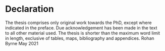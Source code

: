 # Declaration
The thesis comprises only original work towards the PhD, except where indicated in the preface. Due acknowledgement has been made in the text to all other material used. The thesis is shorter than the maximum word limit in length, exclusive of tables, maps, bibliography and appendices.
Rohan Byrne
May 2021